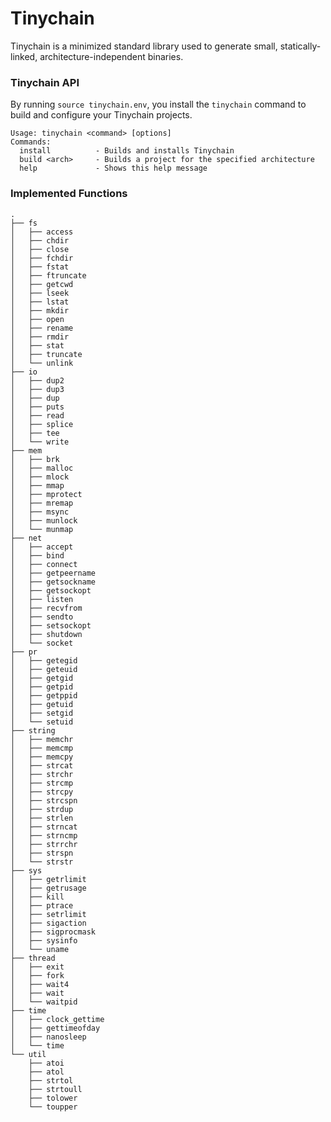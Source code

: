 # Tinychain

Tinychain is a minimized standard library used to generate small, statically-linked, architecture-independent binaries.

### Tinychain API

By running `source tinychain.env`, you install the `tinychain` command to build and configure your Tinychain projects.

```text
Usage: tinychain <command> [options]
Commands:
  install          - Builds and installs Tinychain
  build <arch>     - Builds a project for the specified architecture
  help             - Shows this help message
```

### Implemented Functions

```text
.
├── fs
│   ├── access
│   ├── chdir
│   ├── close
│   ├── fchdir
│   ├── fstat
│   ├── ftruncate
│   ├── getcwd
│   ├── lseek
│   ├── lstat
│   ├── mkdir
│   ├── open
│   ├── rename
│   ├── rmdir
│   ├── stat
│   ├── truncate
│   └── unlink
├── io
│   ├── dup2
│   ├── dup3
│   ├── dup
│   ├── puts
│   ├── read
│   ├── splice
│   ├── tee
│   └── write
├── mem
│   ├── brk
│   ├── malloc
│   ├── mlock
│   ├── mmap
│   ├── mprotect
│   ├── mremap
│   ├── msync
│   ├── munlock
│   └── munmap
├── net
│   ├── accept
│   ├── bind
│   ├── connect
│   ├── getpeername
│   ├── getsockname
│   ├── getsockopt
│   ├── listen
│   ├── recvfrom
│   ├── sendto
│   ├── setsockopt
│   ├── shutdown
│   └── socket
├── pr
│   ├── getegid
│   ├── geteuid
│   ├── getgid
│   ├── getpid
│   ├── getppid
│   ├── getuid
│   ├── setgid
│   └── setuid
├── string
│   ├── memchr
│   ├── memcmp
│   ├── memcpy
│   ├── strcat
│   ├── strchr
│   ├── strcmp
│   ├── strcpy
│   ├── strcspn
│   ├── strdup
│   ├── strlen
│   ├── strncat
│   ├── strncmp
│   ├── strrchr
│   ├── strspn
│   └── strstr
├── sys
│   ├── getrlimit
│   ├── getrusage
│   ├── kill
│   ├── ptrace
│   ├── setrlimit
│   ├── sigaction
│   ├── sigprocmask
│   ├── sysinfo
│   └── uname
├── thread
│   ├── exit
│   ├── fork
│   ├── wait4
│   ├── wait
│   └── waitpid
├── time
│   ├── clock_gettime
│   ├── gettimeofday
│   ├── nanosleep
│   └── time
└── util
    ├── atoi
    ├── atol
    ├── strtol
    ├── strtoull
    ├── tolower
    └── toupper
```
